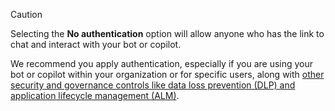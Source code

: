 >[!CAUTION]
>
> Selecting the **No authentication** option will allow anyone who has the link to chat and interact with your bot or copilot.
>
> We recommend you apply authentication, especially if you are using your bot or copilot within your organization or for specific users, along with [other security and governance controls like data loss prevention (DLP) and application lifecycle management (ALM)](./security-and-governance.md).
